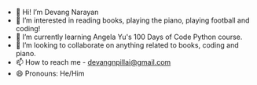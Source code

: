 - 👋 Hi! I’m Devang Narayan 
- 👀 I’m interested in reading books, playing the piano, playing football and coding!
- 🌱 I’m currently learning Angela Yu's 100 Days of Code Python course.
- 💞️ I’m looking to collaborate on anything related to books, coding and piano.
- 📫 How to reach me - devangnpillai@gmail.com
- 😄 Pronouns: He/Him

<!---
DevangNarayanPillaicoder/DevangNarayanPillaicoder is a ✨ special ✨ repository because its `README.md` (this file) appears on your GitHub profile.
You can click the Preview link to take a look at your changes.
--->
